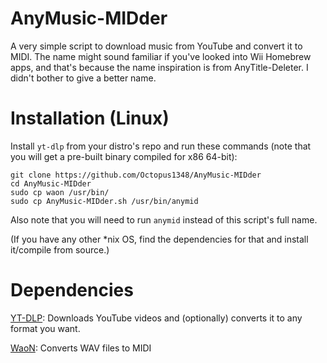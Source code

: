 # AnyMusic-MIDder
A very simple script to download music from YouTube and convert it to MIDI. The name might sound familiar if you've looked into Wii Homebrew apps, and that's because the name inspiration is from AnyTitle-Deleter. I didn't bother to give a better name.

# Installation (Linux)
Install `yt-dlp` from your distro's repo and run these commands (note that you will get a pre-built binary compiled for x86 64-bit):
```
git clone https://github.com/Octopus1348/AnyMusic-MIDder
cd AnyMusic-MIDder
sudo cp waon /usr/bin/
sudo cp AnyMusic-MIDder.sh /usr/bin/anymid
```
Also note that you will need to run `anymid` instead of this script's full name.

(If you have any other *nix OS, find the dependencies for that and install it/compile from source.)

# Dependencies
[YT-DLP](https://github.com/yt-dlp/yt-dlp): Downloads YouTube videos and (optionally) converts it to any format you want.

[WaoN](https://waon.sourceforge.net/): Converts WAV files to MIDI
